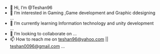 - 👋 Hi, I’m @Teshan96
- 👀 I’m interested in Gaming ,Game development and Graphic ddesigning ...
- 🌱 I’m currently learning Information technology and unity development ...
- 💞️ I’m looking to collaborate on ...
- 📫 How to reach me on teshan96@yahoo.com || teshan0096@gmail.com ...



<!---
Teshan96/Teshan96 is a ✨ special ✨ repository because its `README.md` (this file) appears on your GitHub profile.
You can click the Preview link to take a look at your changes.
--->

